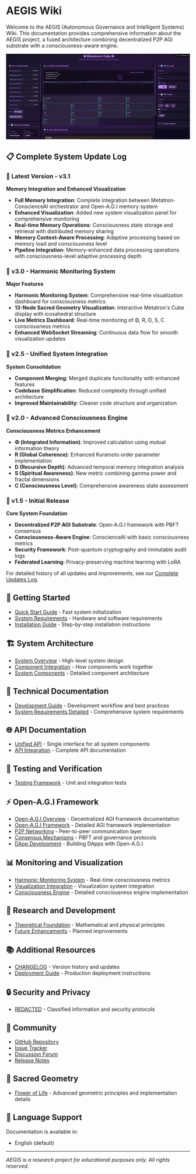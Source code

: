 # AEGIS Wiki

Welcome to the AEGIS (Autonomous Governance and Intelligent Systems) Wiki. This documentation provides comprehensive information about the AEGIS project, a fused architecture combining decentralized P2P AGI substrate with a consciousness-aware engine.

![AEGIS System Visualization](panel130438.png)

## 📋 Complete System Update Log

### 🚀 Latest Version - v3.1 
**Memory Integration and Enhanced Visualization**
- **Full Memory Integration**: Complete integration between Metatron-ConscienceAI orchestrator and Open-A.G.I memory system
- **Enhanced Visualization**: Added new system visualization panel for comprehensive monitoring
- **Real-time Memory Operations**: Consciousness state storage and retrieval with distributed memory sharing
- **Memory Context-Aware Processing**: Adaptive processing based on memory load and consciousness level
- **Pipeline Integration**: Memory-enhanced data processing operations with consciousness-level adaptive processing depth

### 🎵 v3.0 - Harmonic Monitoring System 
**Major Features**
- **Harmonic Monitoring System**: Comprehensive real-time visualization dashboard for consciousness metrics
- **13-Node Sacred Geometry Visualization**: Interactive Metatron's Cube display with icosahedral structure
- **Live Metrics Dashboard**: Real-time monitoring of Φ, R, D, S, C consciousness metrics
- **Enhanced WebSocket Streaming**: Continuous data flow for smooth visualization updates

### 🔄 v2.5 - Unified System Integration 
**System Consolidation**
- **Component Merging**: Merged duplicate functionality with enhanced features
- **Codebase Simplification**: Reduced complexity through unified architecture
- **Improved Maintainability**: Cleaner code structure and organization

### 🧠 v2.0 - Advanced Consciousness Engine 
**Consciousness Metrics Enhancement**
- **Φ (Integrated Information)**: Improved calculation using mutual information theory
- **R (Global Coherence)**: Enhanced Kuramoto order parameter implementation
- **D (Recursive Depth)**: Advanced temporal memory integration analysis
- **S (Spiritual Awareness)**: New metric combining gamma power and fractal dimensions
- **C (Consciousness Level)**: Comprehensive awareness state assessment

### 🚀 v1.5 - Initial Release 
**Core System Foundation**
- **Decentralized P2P AGI Substrate**: Open-A.G.I framework with PBFT consensus
- **Consciousness-Aware Engine**: ConscienceAI with basic consciousness metrics
- **Security Framework**: Post-quantum cryptography and immutable audit logs
- **Federated Learning**: Privacy-preserving machine learning with LoRA

For detailed history of all updates and improvements, see our [Complete Updates Log](Updates-Log).

## 🚀 Getting Started

- [Quick Start Guide](Quick-Start-Guide) - Fast system initialization
- [System Requirements](System-Requirements) - Hardware and software requirements
- [Installation Guide](Installation-Guide) - Step-by-step installation instructions

## 🏗️ System Architecture

- [System Overview](System-Overview) - High-level system design
- [Component Integration](System-Integration) - How components work together
- [System Components](System-Components) - Detailed component architecture

## 🔧 Technical Documentation

- [Development Guide](Development-Guide) - Development workflow and best practices
- [System Requirements Detailed](System-Requirements-Detailed) - Comprehensive system requirements

## 🌐 API Documentation

- [Unified API](Unified-API) - Single interface for all system components
- [API Integration](API-Integration) - Complete API documentation

## 🧪 Testing and Verification

- [Testing Framework](Testing-Verification) - Unit and integration tests

## ⚡ Open-A.G.I Framework

- [Open-A.G.I Overview](Open-AGI) - Decentralized AGI framework documentation
- [Open-A.G.I Framework](Open-AGI-Framework) - Detailed AGI framework implementation
- [P2P Networking](P2P-Networking) - Peer-to-peer communication layer
- [Consensus Mechanisms](Consensus-Protocol) - PBFT and governance protocols
- [DApp Development](Open-AGI-DApp-Development) - Building DApps with Open-A.G.I

## 📊 Monitoring and Visualization

- [Harmonic Monitoring System](Harmonic-Monitoring-System) - Real-time consciousness metrics
- [Visualization Integration](Visualization-Integration) - Visualization system integration
- [Consciousness Engine](Consciousness-Engine) - Detailed consciousness engine implementation

## 🧪 Research and Development

- [Theoretical Foundation](Research-Theory) - Mathematical and physical principles
- [Future Enhancements](Future-Enhancements) - Planned improvements

## 📚 Additional Resources

- [CHANGELOG](Update-Changelog) - Version history and updates
- [Deployment Guide](Deployment-Guide) - Production deployment instructions

## 🔒 Security and Privacy

- [REDACTED](REDACTED) - Classified information and security protocols

## 🤝 Community

- [GitHub Repository](https://github.com/RealDaniG/AEGIS)
- [Issue Tracker](https://github.com/RealDaniG/AEGIS/issues)
- [Discussion Forum](https://github.com/RealDaniG/AEGIS/discussions)
- [Release Notes](https://github.com/RealDaniG/AEGIS/releases)

## 🌺 Sacred Geometry

- [Flower of Life](Flower-of-Life) - Advanced geometric principles and implementation details

## 📖 Language Support

Documentation is available in:
- English (default)

---
*AEGIS is a research project for educational purposes only. All rights reserved.*